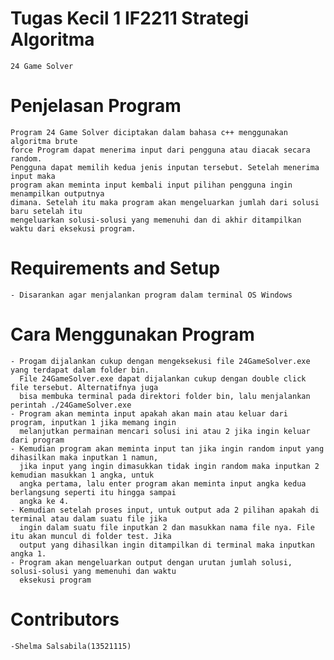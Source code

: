 # Tugas Kecil 1 IF2211 Strategi Algoritma
    24 Game Solver

# Penjelasan Program 
    Program 24 Game Solver diciptakan dalam bahasa c++ menggunakan algoritma brute 
    force Program dapat menerima input dari pengguna atau diacak secara random. 
    Pengguna dapat memilih kedua jenis inputan tersebut. Setelah menerima input maka 
    program akan meminta input kembali input pilihan pengguna ingin menampilkan outputnya 
    dimana. Setelah itu maka program akan mengeluarkan jumlah dari solusi baru setelah itu 
    mengeluarkan solusi-solusi yang memenuhi dan di akhir ditampilkan waktu dari eksekusi program. 

# Requirements and Setup
    - Disarankan agar menjalankan program dalam terminal OS Windows
# Cara Menggunakan Program 
    - Progam dijalankan cukup dengan mengeksekusi file 24GameSolver.exe yang terdapat dalam folder bin. 
      File 24GameSolver.exe dapat dijalankan cukup dengan double click file tersebut. Alternatifnya juga 
      bisa membuka terminal pada direktori folder bin, lalu menjalankan perintah ./24GameSolver.exe
    - Program akan meminta input apakah akan main atau keluar dari program, inputkan 1 jika memang ingin 
      melanjutkan permainan mencari solusi ini atau 2 jika ingin keluar dari program 
    - Kemudian program akan meminta input tan jika ingin random input yang dihasilkan maka inputkan 1 namun, 
      jika input yang ingin dimasukkan tidak ingin random maka inputkan 2 kemudian masukkan 1 angka, untuk 
      angka pertama, lalu enter program akan meminta input angka kedua berlangsung seperti itu hingga sampai 
      angka ke 4.
    - Kemudian setelah proses input, untuk output ada 2 pilihan apakah di terminal atau dalam suatu file jika 
      ingin dalam suatu file inputkan 2 dan masukkan nama file nya. File itu akan muncul di folder test. Jika 
      output yang dihasilkan ingin ditampilkan di terminal maka inputkan angka 1. 
    - Program akan mengeluarkan output dengan urutan jumlah solusi, solusi-solusi yang memenuhi dan waktu 
      eksekusi program

# Contributors
    -Shelma Salsabila(13521115)